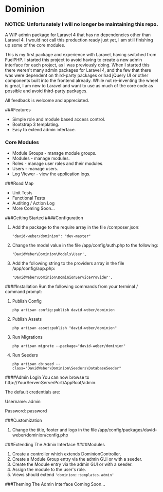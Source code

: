 Dominion
========

<h3>NOTICE: Unfortunately I will no longer be maintaining this repo.</h3>

A WIP admin package for Laravel 4 that has no dependencies other than Laravel 4.
I would not call this production ready just yet, I am still finishing up some of the core modules.

This is my first package and experience with Laravel, having switched from FuelPHP.
I started this project to avoid having to create a new admin interface for each project, as I was previously doing.
When I started this there weren't many admin packages for Laravel 4, and the few that there was were dependent on third-party packages or had jQuery UI or other components built into the frontend already.
While not re-inventing the wheel is great, I am new to Laravel and want to use as much of the core code as possible and avoid third-party packages.

All feedback is welcome and appreciated.

###Features
* Simple role and module based access control.
* Bootstrap 3 templating.
* Easy to extend admin interface.


### Core Modules
* Module Groups - manage module groups.
* Modules - manage modules.
* Roles - manage user roles and their modules.
* Users - manage users.
* Log Viewer - view the application logs.


###Road Map
* Unit Tests
* Functional Tests
* Auditing / Action Log
* More Coming Soon...


###Getting Started
####Configuration
1. Add the package to the require array in the file /composer.json:

    `"david-weber/dominion": "dev-master"`

2. Change the model value in the file /app/config/auth.php to the following:

    `'DavidWeber\Dominion\Models\User',`

3. Add the following string to the providers array in the file /app/config/app.php:

    `'DavidWeber\Dominion\DominionServiceProvider',`


####Installation
Run the following commands from your terminal / command prompt:

1. Publish Config

	`php artisan config:publish david-weber/dominion`

2. Publish Assets

    `php artisan asset:publish "david-weber/dominion"`

3. Run Migrations

    `php artisan migrate --package="david-weber/dominion"`

4. Run Seeders

    `php artisan db:seed --class="DavidWeber\Dominion\Seeders\DatabaseSeeder"`

####Admin Login
You can now browse to http://YourServer:ServerPort/AppRoot/admin

The default credentials are:

Username: admin

Password: password

###Customization
1. Change the title, footer and logo in the file /app/config/packages/david-weber/dominion/config.php


###Extending The Admin Interface
####Modules
1. Create a controller which extends DominionController.
2. Create a Module Group entry via the admin GUI or with a seeder.
3. Create the Module entry via the admin GUI or with a seeder.
4. Assign the module to the user's role.
5. Views should extend `'dominion::templates.admin'`


###Theming The Admin Interface
Coming Soon...
